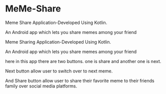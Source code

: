 # MeMe-Share

Meme Share Application-Developed Using Kotlin.

An Android app which lets you share memes among your friend

Meme Sharing Application-Developed Using Kotlin.

An Android app which lets you share memes among your friend

here in this app there are two buttons. one is share and another one is next.

Next button allow user to switch over to next meme.

And Share button allow user to share their favorite meme to their friends family over social media platforms.
